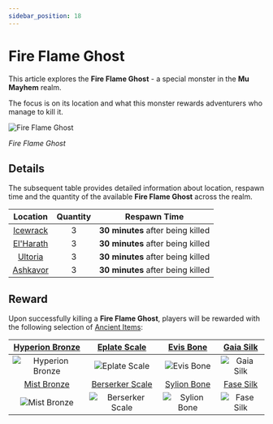 ```yaml
---
sidebar_position: 18
---
```


# Fire Flame Ghost

This article explores the **Fire Flame Ghost** - a special monster in the **Mu Mayhem** realm.

The focus is on its location and what this monster rewards adventurers who manage to kill it.

![Fire Flame Ghost](/img/monsters/special/others/fire-flame-ghost.jpg)

_Fire Flame Ghost_

## Details

The subsequent table provides detailed information about location, respawn time and the quantity of the available **Fire Flame Ghost** across the realm.

|           Location           | Quantity |           Respawn Time            |
| :--------------------------: | :------: | :-------------------------------: |
|  [Icewrack](/maps/icewrack)  |    3     | **30 minutes** after being killed |
| [El'Harath](/maps/el-harath) |    3     | **30 minutes** after being killed |
|   [Ultoria](/maps/ultoria)   |    3     | **30 minutes** after being killed |
|  [Ashkavor](/maps/ashkavor)  |    3     | **30 minutes** after being killed |

## Reward

Upon successfully killing a **Fire Flame Ghost**, players will be rewarded with the following selection of [Ancient Items](/items/ancient-items):

| [Hyperion Bronze](/items/ancient-items/#ancient-sets) |  [Eplate Scale](/items/ancient-items/#ancient-sets)   |  [Evis Bone](/items/ancient-items/#ancient-sets)  | [Gaia Silk](/items/ancient-items/#ancient-sets) |
| :---------------------------------------------------: | :---------------------------------------------------: | :-----------------------------------------------: | :---------------------------------------------: |
|  ![Hyperion Bronze](/img/items/armors/dk/bronze.png)  |    ![Eplate Scale](/img/items/armors/dk/scale.png)    |    ![Evis Bone](/img/items/armors/dw/bone.png)    |   ![Gaia Silk](/img/items/armors/fe/silk.png)   |
|   [Mist Bronze](/items/ancient-items/#ancient-sets)   | [Berserker Scale](/items/ancient-items/#ancient-sets) | [Sylion Bone](/items/ancient-items/#ancient-sets) | [Fase Silk](/items/ancient-items/#ancient-sets) |
|    ![Mist Bronze](/img/items/armors/dk/bronze.png)    |  ![Berserker Scale](/img/items/armors/dk/scale.png)   |   ![Sylion Bone](/img/items/armors/dw/bone.png)   |   ![Fase Silk](/img/items/armors/fe/silk.png)   |
